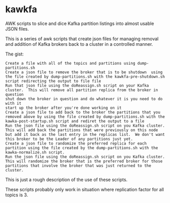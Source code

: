# kawkfa
AWK scripts to slice and dice Kafka partition listings into almost usable JSON files.


This is a series of awk scripts that create json files for managing removal and addition of Kafka brokers back to a cluster in a controlled
manner.

The gist:
```
Create a file with all of the topics and partitions using dump-partitions.sh
Create a json file to remove the broker that is to be shutdown  using the file created by dump-partitions.sh with the kawkfa-pre-shutdown.sh
script redirecting the output to file file
Run that json file using the doReassign.sh script on your Kafka cluster.  This will remove all partition replica from the broker in question
shut down the broker in question and do whatever it is you need to do with it
start up the broker after you're done working on it
Create a json file to add back to the broker the partitions that you removed above by using the file created by dump-partitions.sh with the
kawka-post-startup.sh script and rediret the output to a file
Run the json file using the doReassign.sh script on you Kafka cluster.  This will add back the partitions that were previously on this node
but add it back as the last entry in the replicas list.  We don't want this broker to be the Leader of any partitions just yet.
Create a json file to randomize the preferred replica for each partition using the file created by the dump-partitions.sh with the kawka-normalize.sh script.
Run the json file using the doReassign.sh script on you Kafka cluster.  This will randomize the broker that is the preferred broker for those partitions that involve the broker that was just returned to the cluster.
```

This is just a rough description of the use of these scripts.

These scripts probably only work in situation where replication factor for all topics is 3.  

